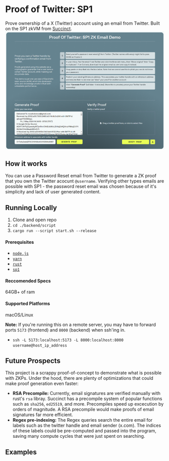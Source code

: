 # Proof of Twitter: SP1
Prove ownership of a X (Twitter) account using an email from Twitter. Built on the SP1 zkVM from [Succinct](https://succinct.xyz/).
![alt text](screenshot.png)


## How it works
You can use a Password Reset email from Twitter to generate a ZK proof that you own the Twitter acocunt `@username`. Verifying other types emails are possible with SP1 - the password reset email was chosen because of it's simplicity and lack of user generated content.

## Running Locally
1. Clone and open repo
2. `cd ./backend/script`
3. `cargo run --script start.sh --release`
   
#### Prerequisites
- [`node.js`](https://nodejs.org/en)  
- [`yarn`](https://yarnpkg.com/getting-started/install)
- [`rust`](https://www.rust-lang.org/)
- [`sp1`](https://succinctlabs.github.io/sp1/getting-started/install.html)

#### Reccomended Specs
64GB+ of ram

#### Supported Platforms
macOS/Linux

**Note:** If you're running this on a remote server, you may have to forward ports `5173` (frontend) and `8000` (backend) when ssh'ing in.
- `ssh -L 5173:localhost:5173 -L 8000:localhost:8000 username@host_ip_address`

## Future Prospects
This project is a scrappy proof-of-concept to demonstrate what is possible with ZKPs. Under the hood, there are plenty of optimizations that could make proof generation even faster:
- **RSA Precompile:** Currently, email signatures are verified manually with rust's `rsa` libray.  Succinct has a precompile system of popular functions such as `sha256`, `ed25519`, and more. Precompiles speed up excecution by orders of magnitude. A RSA precompile would make proofs of email signatures far more efficient.
- **Regex pre-indexing:** The Regex queries search the entire email for labels such as the twitter handle and email sender (x.com). The indices of these labels could be pre-computed and passed into the program, saving many compute cycles that were just spent on searching.

## Examples
